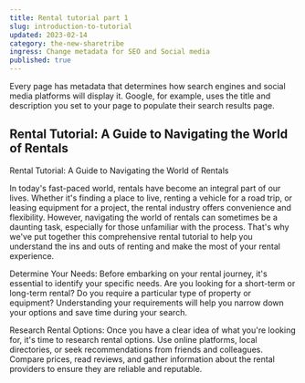 ```yaml
---
title: Rental tutorial part 1
slug: introduction-to-tutorial
updated: 2023-02-14
category: the-new-sharetribe
ingress: Change metadata for SEO and Social media
published: true
---
```


Every page has metadata that determines how search engines and social
media platforms will display it. Google, for example, uses the title and
description you set to your page to populate their search results page.

## Rental Tutorial: A Guide to Navigating the World of Rentals

Rental Tutorial: A Guide to Navigating the World of Rentals

In today's fast-paced world, rentals have become an integral part of our
lives. Whether it's finding a place to live, renting a vehicle for a
road trip, or leasing equipment for a project, the rental industry
offers convenience and flexibility. However, navigating the world of
rentals can sometimes be a daunting task, especially for those
unfamiliar with the process. That's why we've put together this
comprehensive rental tutorial to help you understand the ins and outs of
renting and make the most of your rental experience.

Determine Your Needs: Before embarking on your rental journey, it's
essential to identify your specific needs. Are you looking for a
short-term or long-term rental? Do you require a particular type of
property or equipment? Understanding your requirements will help you
narrow down your options and save time during your search.

Research Rental Options: Once you have a clear idea of what you're
looking for, it's time to research rental options. Use online platforms,
local directories, or seek recommendations from friends and colleagues.
Compare prices, read reviews, and gather information about the rental
providers to ensure they are reliable and reputable.
